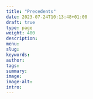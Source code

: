 ```yaml
---
title: "Precedents"
date: 2023-07-24T10:13:48+01:00
draft: true
type: page
weight: 400
description: 
menu:
slug:
keywords:
author: 
tags: 
summary:
image:
image-alt:
intro:
---
```

